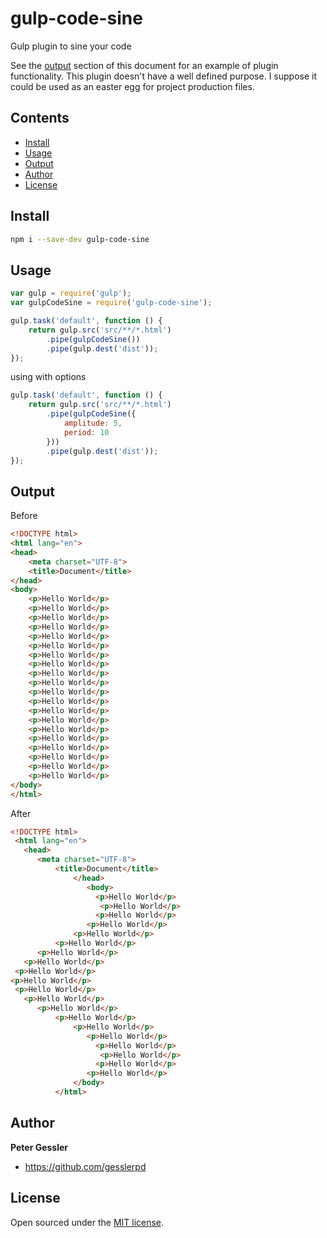 # gulp-code-sine

Gulp plugin to sine your code

See the [output](#output) section of this document for an example of plugin functionality.
 This plugin doesn't have a well defined purpose.
 I suppose it could be used as an easter egg for project production files.

## Contents

- [Install](#install)
- [Usage](#usage)
- [Output](#output)
- [Author](#author)
- [License](#license)

## Install

```bash
npm i --save-dev gulp-code-sine
```

## Usage

```javascript
var gulp = require('gulp');
var gulpCodeSine = require('gulp-code-sine');

gulp.task('default', function () {
    return gulp.src('src/**/*.html')
        .pipe(gulpCodeSine())
        .pipe(gulp.dest('dist'));
});
```

using with options

```javascript
gulp.task('default', function () {
    return gulp.src('src/**/*.html')
        .pipe(gulpCodeSine({
            amplitude: 5,
            period: 10
        }))
        .pipe(gulp.dest('dist'));
});
```

## Output

Before

```html
<!DOCTYPE html>
<html lang="en">
<head>
	<meta charset="UTF-8">
	<title>Document</title>
</head>
<body>
	<p>Hello World</p>
	<p>Hello World</p>
	<p>Hello World</p>
	<p>Hello World</p>
	<p>Hello World</p>
	<p>Hello World</p>
	<p>Hello World</p>
	<p>Hello World</p>
	<p>Hello World</p>
	<p>Hello World</p>
	<p>Hello World</p>
	<p>Hello World</p>
	<p>Hello World</p>
	<p>Hello World</p>
	<p>Hello World</p>
	<p>Hello World</p>
	<p>Hello World</p>
	<p>Hello World</p>
	<p>Hello World</p>
	<p>Hello World</p>
</body>
</html>
```

After

```html
<!DOCTYPE html>
 <html lang="en">
   <head>
      <meta charset="UTF-8">
          <title>Document</title>
              </head>
                 <body>
                   <p>Hello World</p>
                    <p>Hello World</p>
                   <p>Hello World</p>
                 <p>Hello World</p>
              <p>Hello World</p>
          <p>Hello World</p>
      <p>Hello World</p>
   <p>Hello World</p>
 <p>Hello World</p>
<p>Hello World</p>
 <p>Hello World</p>
   <p>Hello World</p>
      <p>Hello World</p>
          <p>Hello World</p>
              <p>Hello World</p>
                 <p>Hello World</p>
                   <p>Hello World</p>
                    <p>Hello World</p>
                   <p>Hello World</p>
                 <p>Hello World</p>
              </body>
          </html>
```

## Author

**Peter Gessler**
- <https://github.com/gesslerpd>

## License

Open sourced under the [MIT license](LICENSE.md).
